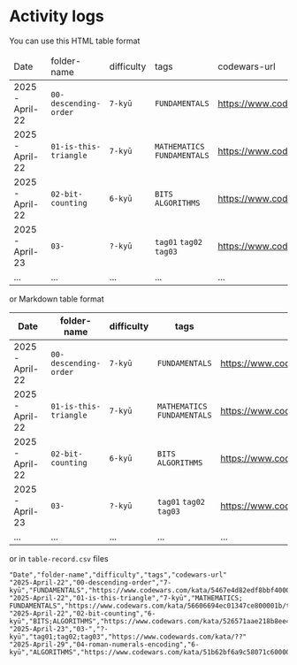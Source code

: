 # Activity logs

You can use this HTML table format

<table>
  <thead>
    <tr>
      <td>Date
      <td>folder-name
      <td>difficulty
      <td>tags
      <td>codewars-url
  <tbody>
    <tr>
      <td>2025-April-22
      <td><code>00-descending-order</code>
      <td><code>7-kyū</code>
      <td><code>FUNDAMENTALS</code>
      <td> <a href=https://www.codewars.com/kata/5467e4d82edf8bbf40000155/train/javascript> 
      https://www.codewars.com/kata/5467e4d82edf8bbf40000155/train/javascript</a>
    <tr>
      <td>2025-April-22
      <td><code>01-is-this-triangle</code>
      <td><code>7-kyū</code>
      <td><code>MATHEMATICS</code> <code>FUNDAMENTALS</code>
      <td> <a href=https://www.codewars.com/kata/56606694ec01347ce800001b/train/javascript> 
      https://www.codewars.com/kata/5467e4d82edf8bbf40000155/train/javascript</a>
    <tr>
      <td>2025-April-22
      <td><code>02-bit-counting</code>
      <td><code>6-kyū</code>
      <td><code>BITS</code> <code>ALGORITHMS</code>
      <td> <a href=https://www.codewars.com/kata/526571aae218b8ee490006f4/train/javascript> 
      https://www.codewars.com/kata/5467e4d82edf8bbf40000155/train/javascript</a>
    <tr>
      <td>2025-April-23
      <td><code>03-</code>
      <td><code>?-kyū</code>
      <td><code>tag01</code> <code>tag02</code> <code>tag03</code>
      <td> <a href=https://www.codewars.com/kata/526571aae218b8ee490006f4/train/javascript> 
      https://www.codewars.com/kata/5467e4d82edf8bbf40000155/train/javascript</a>
    <tr>
      <td>...
      <td>...
      <td>...
      <td>...
      <td>...
</table>

or Markdown table format

| Date | folder-name | difficulty | tags | codewars-url | 
|------|-------------|------------|------|--------------|
| 2025-April-22 | `00-descending-order` | `7-kyū` | `FUNDAMENTALS`               | https://www.codewars.com/kata/5467e4d82edf8bbf40000155/train/javascript |
| 2025-April-22 | `01-is-this-triangle` | `7-kyū` | `MATHEMATICS` `FUNDAMENTALS` | https://www.codewars.com/kata/56606694ec01347ce800001b/train/javascript |
| 2025-April-22 | `02-bit-counting`     | `6-kyū` | `BITS` `ALGORITHMS`          | https://www.codewars.com/kata/526571aae218b8ee490006f4/train/javascript |
| 2025-April-23 | `03-`                 | `?-kyū` | `tag01` `tag02` `tag03`      | https://www.codewards.com/kata/?? |
| ...           | ... | ...   | ... | ... |


or in `table-record.csv` files
```csv
"Date","folder-name","difficulty","tags","codewars-url"
"2025-April-22","00-descending-order","7-kyū","FUNDAMENTALS","https://www.codewars.com/kata/5467e4d82edf8bbf40000155/train/javascript"
"2025-April-22","01-is-this-triangle","7-kyū","MATHEMATICS; FUNDAMENTALS","https://www.codewars.com/kata/56606694ec01347ce800001b/train/javascript"
"2025-April-22","02-bit-counting","6-kyū","BITS;ALGORITHMS","https://www.codewars.com/kata/526571aae218b8ee490006f4/train/javascript"
"2025-April-23","03-","?-kyū","tag01;tag02;tag03","https://www.codewards.com/kata/??"
"2025-April-29","04-roman-numerals-encoding","6-kyū","ALGORITHMS","https://www.codewars.com/kata/51b62bf6a9c58071c600001b/train/javascript"
```